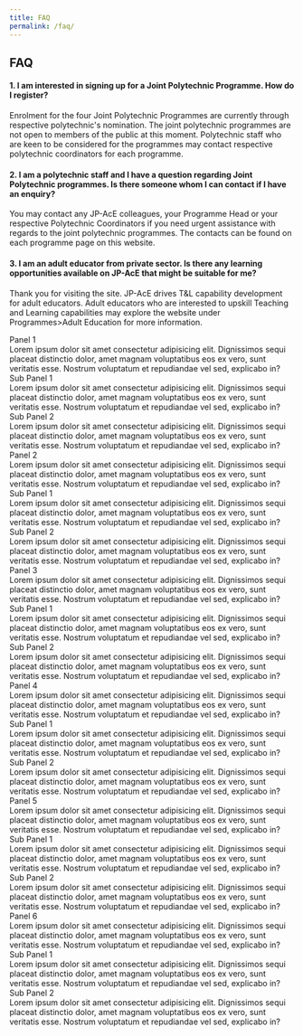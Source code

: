 ```yaml
---
title: FAQ
permalink: /faq/
---
```

## FAQ

#### 1. I am interested in signing up for a Joint Polytechnic Programme. How do I register? 

Enrolment for the four Joint Polytechnic Programmes are currently through respective polytechnic's nomination. The joint polytechnic programmes are not open to members of the public at this moment. Polytechnic staff who are keen to be considered for the programmes may contact respective polytechnic coordinators for each programme. 

#### 2. I am a polytechnic staff and I have a question regarding Joint Polytechnic programmes. Is there someone whom I can contact if I have an enquiry? 

You may contact any JP-AcE colleagues, your Programme Head or your respective Polytechnic Coordinators if you need urgent assistance with regards to the joint polytechnic programmes. The contacts can be found on each programme page on this website.



#### 3. I am an adult educator from private sector. Is there any learning opportunities available on JP-AcE that might be suitable for me?

Thank you for visiting the site. JP-AcE drives T&L capability development for adult educators. Adult educators who are interested to upskill Teaching and Learning capabilities may explore the website under Programmes>Adult Education for more information.

<div class="accordion js-accordion">
  <div class="accordion__item js-accordion-item">
    <div class="accordion-header js-accordion-header">Panel 1</div> 
  <div class="accordion-body js-accordion-body">
    <div class="accordion-body__contents">
      Lorem ipsum dolor sit amet consectetur adipisicing elit. Dignissimos sequi placeat distinctio dolor, amet magnam voluptatibus eos ex vero, sunt veritatis esse. Nostrum voluptatum et repudiandae vel sed, explicabo in?
    </div>
      <div class="accordion js-accordion">
        <div class="accordion__item js-accordion-item">
           <div class="accordion-header js-accordion-header">Sub Panel 1</div> 
           <div class="accordion-body js-accordion-body">
             <div class="accordion-body__contents">
              Lorem ipsum dolor sit amet consectetur adipisicing elit. Dignissimos sequi placeat distinctio dolor, amet magnam voluptatibus eos ex vero, sunt veritatis esse. Nostrum voluptatum et repudiandae vel sed, explicabo in?
             </div><!-- end of sub accordion item body contents -->
           </div><!-- end of sub accordion item body -->
        </div><!-- end of sub accordion item -->
        <div class="accordion__item js-accordion-item">
           <div class="accordion-header js-accordion-header">Sub Panel 2</div> 
           <div class="accordion-body js-accordion-body">
             <div class="accordion-body__contents">
              Lorem ipsum dolor sit amet consectetur adipisicing elit. Dignissimos sequi placeat distinctio dolor, amet magnam voluptatibus eos ex vero, sunt veritatis esse. Nostrum voluptatum et repudiandae vel sed, explicabo in?
             </div><!-- end of sub accordion item body contents -->
           </div><!-- end of sub accordion item body -->
        </div><!-- end of sub accordion item -->
      </div><!-- end of sub accordion -->
    </div
    </div><!-- end of accordion body -->
  </div><!-- end of accordion item -->
  <div class="accordion__item js-accordion-item active">
    <div class="accordion-header js-accordion-header">Panel 2</div> 
  <div class="accordion-body js-accordion-body">
    <div class="accordion-body__contents">
      Lorem ipsum dolor sit amet consectetur adipisicing elit. Dignissimos sequi placeat distinctio dolor, amet magnam voluptatibus eos ex vero, sunt veritatis esse. Nostrum voluptatum et repudiandae vel sed, explicabo in?
    </div>
      <div class="accordion js-accordion">
        <div class="accordion__item js-accordion-item">
           <div class="accordion-header js-accordion-header">Sub Panel 1</div> 
           <div class="accordion-body js-accordion-body">
             <div class="accordion-body__contents">
              Lorem ipsum dolor sit amet consectetur adipisicing elit. Dignissimos sequi placeat distinctio dolor, amet magnam voluptatibus eos ex vero, sunt veritatis esse. Nostrum voluptatum et repudiandae vel sed, explicabo in?
             </div><!-- end of sub accordion item body contents -->
           </div><!-- end of sub accordion item body -->
        </div><!-- end of sub accordion item -->
        <div class="accordion__item js-accordion-item">
           <div class="accordion-header js-accordion-header">Sub Panel 2</div> 
           <div class="accordion-body js-accordion-body">
             <div class="accordion-body__contents">
              Lorem ipsum dolor sit amet consectetur adipisicing elit. Dignissimos sequi placeat distinctio dolor, amet magnam voluptatibus eos ex vero, sunt veritatis esse. Nostrum voluptatum et repudiandae vel sed, explicabo in?
             </div><!-- end of sub accordion item body contents -->
           </div><!-- end of sub accordion item body -->
        </div><!-- end of sub accordion item -->
      </div><!-- end of sub accordion -->
    </div><!-- end of accordion body -->
  </div><!-- end of accordion item -->
    <div class="accordion__item js-accordion-item">
    <div class="accordion-header js-accordion-header">Panel 3</div> 
  <div class="accordion-body js-accordion-body">
    <div class="accordion-body__contents">
      Lorem ipsum dolor sit amet consectetur adipisicing elit. Dignissimos sequi placeat distinctio dolor, amet magnam voluptatibus eos ex vero, sunt veritatis esse. Nostrum voluptatum et repudiandae vel sed, explicabo in?
    </div>
      <div class="accordion js-accordion">
        <div class="accordion__item js-accordion-item">
           <div class="accordion-header js-accordion-header">Sub Panel 1</div> 
           <div class="accordion-body js-accordion-body">
             <div class="accordion-body__contents">
              Lorem ipsum dolor sit amet consectetur adipisicing elit. Dignissimos sequi placeat distinctio dolor, amet magnam voluptatibus eos ex vero, sunt veritatis esse. Nostrum voluptatum et repudiandae vel sed, explicabo in?
             </div><!-- end of sub accordion item body contents -->
           </div><!-- end of sub accordion item body -->
        </div><!-- end of sub accordion item -->
        <div class="accordion__item js-accordion-item">
           <div class="accordion-header js-accordion-header">Sub Panel 2</div> 
           <div class="accordion-body js-accordion-body">
             <div class="accordion-body__contents">
              Lorem ipsum dolor sit amet consectetur adipisicing elit. Dignissimos sequi placeat distinctio dolor, amet magnam voluptatibus eos ex vero, sunt veritatis esse. Nostrum voluptatum et repudiandae vel sed, explicabo in?
             </div><!-- end of sub accordion item body contents -->
           </div><!-- end of sub accordion item body -->
        </div><!-- end of sub accordion item -->
      </div><!-- end of sub accordion -->
    </div><!-- end of accordion body -->
  </div><!-- end of accordion item -->
     <div class="accordion__item js-accordion-item">
    <div class="accordion-header js-accordion-header">Panel 4</div> 
  <div class="accordion-body js-accordion-body">
    <div class="accordion-body__contents">
      Lorem ipsum dolor sit amet consectetur adipisicing elit. Dignissimos sequi placeat distinctio dolor, amet magnam voluptatibus eos ex vero, sunt veritatis esse. Nostrum voluptatum et repudiandae vel sed, explicabo in?
    </div>
      <div class="accordion js-accordion">
        <div class="accordion__item js-accordion-item">
           <div class="accordion-header js-accordion-header">Sub Panel 1</div> 
           <div class="accordion-body js-accordion-body">
             <div class="accordion-body__contents">
              Lorem ipsum dolor sit amet consectetur adipisicing elit. Dignissimos sequi placeat distinctio dolor, amet magnam voluptatibus eos ex vero, sunt veritatis esse. Nostrum voluptatum et repudiandae vel sed, explicabo in?
             </div><!-- end of sub accordion item body contents -->
           </div><!-- end of sub accordion item body -->
        </div><!-- end of sub accordion item -->
        <div class="accordion__item js-accordion-item">
           <div class="accordion-header js-accordion-header">Sub Panel 2</div> 
           <div class="accordion-body js-accordion-body">
             <div class="accordion-body__contents">
              Lorem ipsum dolor sit amet consectetur adipisicing elit. Dignissimos sequi placeat distinctio dolor, amet magnam voluptatibus eos ex vero, sunt veritatis esse. Nostrum voluptatum et repudiandae vel sed, explicabo in?
             </div><!-- end of sub accordion item body contents -->
           </div><!-- end of sub accordion item body -->
        </div><!-- end of sub accordion item -->
      </div><!-- end of sub accordion -->
    </div><!-- end of accordion body -->
  </div><!-- end of accordion item -->
     <div class="accordion__item js-accordion-item">
    <div class="accordion-header js-accordion-header">Panel 5</div> 
  <div class="accordion-body js-accordion-body">
    <div class="accordion-body__contents">
      Lorem ipsum dolor sit amet consectetur adipisicing elit. Dignissimos sequi placeat distinctio dolor, amet magnam voluptatibus eos ex vero, sunt veritatis esse. Nostrum voluptatum et repudiandae vel sed, explicabo in?
    </div>
      <div class="accordion js-accordion">
        <div class="accordion__item js-accordion-item">
           <div class="accordion-header js-accordion-header">Sub Panel 1</div> 
           <div class="accordion-body js-accordion-body">
             <div class="accordion-body__contents">
              Lorem ipsum dolor sit amet consectetur adipisicing elit. Dignissimos sequi placeat distinctio dolor, amet magnam voluptatibus eos ex vero, sunt veritatis esse. Nostrum voluptatum et repudiandae vel sed, explicabo in?
             </div><!-- end of sub accordion item body contents -->
           </div><!-- end of sub accordion item body -->
        </div><!-- end of sub accordion item -->
        <div class="accordion__item js-accordion-item">
           <div class="accordion-header js-accordion-header">Sub Panel 2</div> 
           <div class="accordion-body js-accordion-body">
             <div class="accordion-body__contents">
              Lorem ipsum dolor sit amet consectetur adipisicing elit. Dignissimos sequi placeat distinctio dolor, amet magnam voluptatibus eos ex vero, sunt veritatis esse. Nostrum voluptatum et repudiandae vel sed, explicabo in?
             </div><!-- end of sub accordion item body contents -->
           </div><!-- end of sub accordion item body -->
        </div><!-- end of sub accordion item -->
      </div><!-- end of sub accordion -->
    </div><!-- end of accordion body -->
  </div><!-- end of accordion item -->
     <div class="accordion__item js-accordion-item">
    <div class="accordion-header js-accordion-header">Panel 6</div> 
  <div class="accordion-body js-accordion-body">
    <div class="accordion-body__contents">
      Lorem ipsum dolor sit amet consectetur adipisicing elit. Dignissimos sequi placeat distinctio dolor, amet magnam voluptatibus eos ex vero, sunt veritatis esse. Nostrum voluptatum et repudiandae vel sed, explicabo in?
    </div>
      <div class="accordion js-accordion">
        <div class="accordion__item js-accordion-item">
           <div class="accordion-header js-accordion-header">Sub Panel 1</div> 
           <div class="accordion-body js-accordion-body">
             <div class="accordion-body__contents">
              Lorem ipsum dolor sit amet consectetur adipisicing elit. Dignissimos sequi placeat distinctio dolor, amet magnam voluptatibus eos ex vero, sunt veritatis esse. Nostrum voluptatum et repudiandae vel sed, explicabo in?
             </div><!-- end of sub accordion item body contents -->
           </div><!-- end of sub accordion item body -->
        </div><!-- end of sub accordion item -->
        <div class="accordion__item js-accordion-item">
           <div class="accordion-header js-accordion-header">Sub Panel 2</div> 
           <div class="accordion-body js-accordion-body">
             <div class="accordion-body__contents">
              Lorem ipsum dolor sit amet consectetur adipisicing elit. Dignissimos sequi placeat distinctio dolor, amet magnam voluptatibus eos ex vero, sunt veritatis esse. Nostrum voluptatum et repudiandae vel sed, explicabo in?
             </div><!-- end of sub accordion item body contents -->
           </div><!-- end of sub accordion item body -->
        </div><!-- end of sub accordion item -->
      </div><!-- end of sub accordion -->
    </div><!-- end of accordion body -->
  </div><!-- end of accordion item -->
</div><!-- end of accordion -->
   
